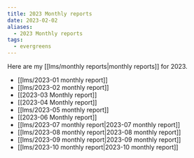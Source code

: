```yaml
---
title: 2023 Monthly reports
date: 2023-02-02
aliases:
  - 2023 Monthly reports
tags:
  - evergreens
---
```

Here are my [[lms/monthly reports|monthly reports]] for 2023.

- [[lms/2023-01 monthly report]]
- [[lms/2023-02 monthly report]]
- [[2023-03 Monthly report]]
- [[2023-04 Monthly report]]
- [[lms/2023-05 monthly report]]
- [[2023-06 Monthly report]]
- [[lms/2023-07 monthly report|2023-07 monthly report]]
- [[lms/2023-08 monthly report|2023-08 monthly report]]
- [[lms/2023-09 monthly report|2023-09 monthly report]]
- [[lms/2023-10 monthly report|2023-10 monthly report]]